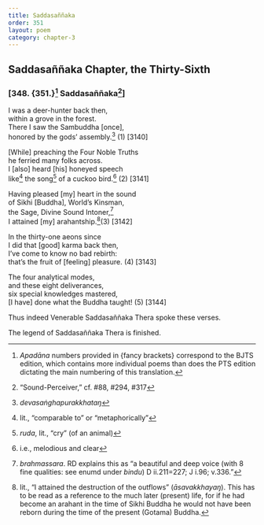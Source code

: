```yaml
---
title: Saddasaññaka
order: 351
layout: poem
category: chapter-3
---
```


## Saddasaññaka Chapter, the Thirty-Sixth

### \[348. {351.}[^1] Saddasaññaka[^2]\]

I was a deer-hunter back then,  
within a grove in the forest.  
There I saw the Sambuddha \[once\],  
honored by the gods’ assembly.[^3] (1) \[3140\]

\[While\] preaching the Four Noble Truths  
he ferried many folks across.  
I \[also\] heard \[his\] honeyed speech  
like[^4] the song[^5] of a cuckoo bird.[^6] (2) \[3141\]

Having pleased \[my\] heart in the sound  
of Sikhi \[Buddha\], World’s Kinsman,  
the Sage, Divine Sound Intoner,[^7]  
I attained \[my\] arahantship.[^8](3) \[3142\]

In the thirty-one aeons since  
I did that \[good\] karma back then,  
I’ve come to know no bad rebirth:  
that’s the fruit of \[feeling\] pleasure. (4) \[3143\]

The four analytical modes,  
and these eight deliverances,  
six special knowledges mastered,  
\[I have\] done what the Buddha taught! (5) \[3144\]

Thus indeed Venerable Saddasaññaka Thera spoke these verses.

The legend of Saddasaññaka Thera is finished.

[^1]: *Apadāna* numbers provided in {fancy brackets} correspond to the BJTS edition, which contains more individual poems than does the PTS edition dictating the main numbering of this translation.

[^2]: “Sound-Perceiver,” cf. \#88, \#294, \#317

[^3]: *devasaṅghapurakkhataŋ*

[^4]: lit., “comparable to” or “metaphorically”

[^5]: *ruda*, lit., “cry” (of an animal)

[^6]: i.e., melodious and clear

[^7]: *brahmassara*. RD explains this as “a beautiful and deep voice (with 8 fine qualities: see enumd under *bindu*) D ii.211=227; J i.96; v.336.”

[^8]: lit., “I attained the destruction of the outflows” (*āsavakkhayaŋ*). This has to be read as a reference to the much later (present) life, for if he had become an arahant in the time of Sikhi Buddha he would not have been reborn during the time of the present (Gotama) Buddha.
